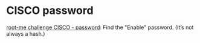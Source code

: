 # CISCO password

[root-me challenge CISCO - password](https://www.root-me.org/en/Challenges/Network/CISCO-password): Find the "Enable" password. (It’s not always a hash.)

